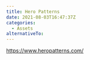 ```yaml
---
title: Hero Patterns
date: 2021-08-03T16:47:37Z
categories:
  - Assets
alternativeTo:
---
```


https://www.heropatterns.com/